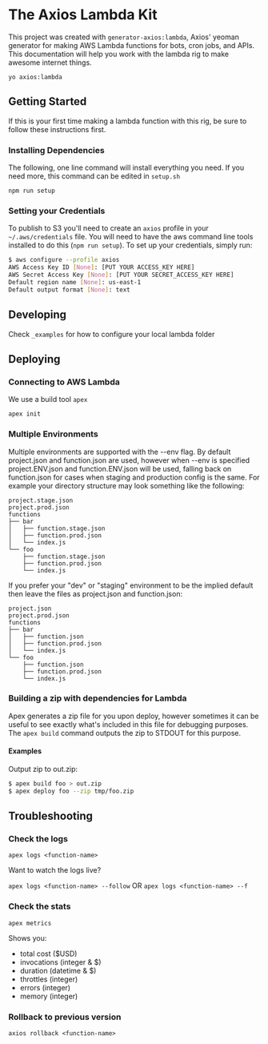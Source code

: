 # The Axios Lambda Kit
This project was created with `generator-axios:lambda`, Axios' yeoman generator for making AWS Lambda functions for bots, cron jobs, and APIs. This documentation will help you work with the lambda rig to make awesome internet things.

`yo axios:lambda`

## Getting Started
If this is your first time making a lambda function with this rig, be sure to follow these instructions first.

### Installing Dependencies
The following, one line command will install everything you need. If you need more, this command can be edited in `setup.sh`

```
npm run setup
```

### Setting your Credentials
To publish to S3 you'll need to create an `axios` profile in your `~/.aws/credentials` file. You will need to have the aws command line tools installed to do this (`npm run setup`). To set up your credentials, simply run:

```bash
$ aws configure --profile axios
AWS Access Key ID [None]: [PUT YOUR ACCESS_KEY HERE]
AWS Secret Access Key [None]: [PUT YOUR SECRET_ACCESS_KEY HERE]
Default region name [None]: us-east-1
Default output format [None]: text
```

## Developing
Check `_examples` for how to configure your local lambda folder

## Deploying

### Connecting to AWS Lambda
We use a build tool `apex`

```
apex init
```

### Multiple Environments

Multiple environments are supported with the --env flag. By default project.json and function.json are used, however when --env is specified project.ENV.json and function.ENV.json will be used, falling back on function.json for cases when staging and production config is the same. For example your directory structure may look something like the following:

```
project.stage.json
project.prod.json
functions
├── bar
│   ├── function.stage.json
│   ├── function.prod.json
│   └── index.js
└── foo
    ├── function.stage.json
    ├── function.prod.json
    └── index.js
```

If you prefer your "dev" or "staging" environment to be the implied default then leave the files as project.json and function.json:

```
project.json
project.prod.json
functions
├── bar
│   ├── function.json
│   ├── function.prod.json
│   └── index.js
└── foo
    ├── function.json
    ├── function.prod.json
    └── index.js
```

### Building a zip with dependencies for Lambda

Apex generates a zip file for you upon deploy, however sometimes it can be useful to see exactly what's included in this file for debugging purposes. The `apex build` command outputs the zip to STDOUT for this purpose.

#### Examples

Output zip to out.zip:

```sh
$ apex build foo > out.zip
$ apex deploy foo --zip tmp/foo.zip
```

## Troubleshooting

### Check the logs

`apex logs <function-name>`

Want to watch the logs live?

`apex logs <function-name> --follow`
OR
`apex logs <function-name> --f`

### Check the stats

`apex metrics`

Shows you:

* total cost ($USD)
* invocations (integer & $)
* duration (datetime & $)
* throttles (integer)
* errors (integer)
* memory (integer)

### Rollback to previous version

`axios rollback <function-name>`
